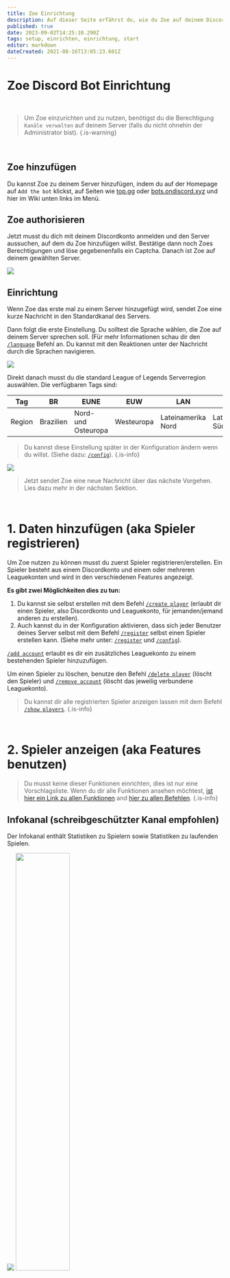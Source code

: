 ```yaml
---
title: Zoe Einrichtung
description: Auf dieser Seite erfährst du, wie du Zoe auf deinem Discord-Server einrichten kannst.
published: true
date: 2023-09-02T14:25:10.290Z
tags: setup, einrichten, einrichtung, start
editor: markdown
dateCreated: 2021-08-16T13:05:23.601Z
---
```


# Zoe Discord Bot Einrichtung

<br>

> Um Zoe einzurichten und zu nutzen, benötigst du die Berechtigung `Kanäle verwalten` auf deinem Server (falls du nicht ohnehin der Administrator bist).
{.is-warning}

<br>


## Zoe hinzufügen

Du kannst Zoe zu deinem Server hinzufügen, indem du auf der Homepage auf `Add the bot` klickst, auf Seiten wie [top.gg](https://top.gg/de/bot/550737379460382752) oder [bots.ondiscord.xyz](https://bots.ondiscord.xyz/bots/550737379460382752) und hier im Wiki unten links im Menü.
<br>
  
## Zoe authorisieren

Jetzt musst du dich mit deinem Discordkonto anmelden und den Server aussuchen, auf dem du Zoe hinzufügen willst. Bestätige dann noch Zoes Berechtigungen und löse gegebenenfalls ein Captcha. Danach ist Zoe auf deinem gewählten Server.

![](/de_/de_add_zoe_full.jpg)

## Einrichtung

Wenn Zoe das erste mal zu einem Server hinzugefügt wird, sendet Zoe eine kurze Nachricht in den Standardkanal des Servers.

Dann folgt die erste Einstellung. Du solltest die Sprache wählen, die Zoe auf deinem Server sprechen soll. (Für mehr Informationen schau dir den [`/language`](/en/commands/important/language) Befehl an. Du kannst mit den Reaktionen unter der Nachricht durch die Sprachen navigieren.

![](/new_setup5.png)

Direkt danach musst du die standard League of Legends Serverregion auswählen. Die verfügbaren Tags sind:

| Tag | BR  | EUNE | EUW | LAN | LAS | NA  | OCE | RU  | TR  | JP  | KR  | PH  | SG  | TW  | TH  | VN  |
| --- | --- | --- | --- | --- | --- | --- | --- | --- | --- | --- | --- | --- | --- | --- | --- | --- |
| Region | Brazilien | Nord- und Osteuropa | Westeuropa | Lateinamerika Nord | Lateinamerika Süd | Nordamerika | Ozeanien | Russland | Türkei | Japan | Republik Korea | Die Philippinen | Singapur, Malaysia & Indonesien | Taiwan, Hongkong & Macao | Thailand | Vietnam |

> Du kannst diese Einstellung später in der Konfiguration ändern wenn du willst. (Siehe dazu: [`/config`](/en/commands/important/config)).
>{.is-info}
  
![](/new_setup4.png)

> Jetzt sendet Zoe eine neue Nachricht über das nächste Vorgehen. Lies dazu mehr in der nächsten Sektion.

<br>

# 1\. Daten hinzufügen (aka Spieler registrieren)

Um Zoe nutzen zu können musst du zuerst Spieler registrieren/erstellen. Ein Spieler besteht aus einem Discordkonto und einem oder mehreren Leaguekonten und wird in den verschiedenen Features angezeigt.

**Es gibt zwei Möglichkeiten dies zu tun:**

1.  Du kannst sie selbst erstellen mit dem Befehl [`/create player`](/en/commands/create/player) (erlaubt dir einen Spieler, also Discordkonto und Leaguekonto, für jemanden/jemand anderen zu erstellen).
2.  Auch kannst du in der Konfiguration aktivieren, dass sich jeder Benutzer deines Server selbst mit dem Befehl [`/register`](https://wiki.zoe-discord-bot.ch/en/commands/important/register) selbst einen Spieler erstellen kann. (Siehe mehr unter: [`/register`](https://wiki.zoe-discord-bot.ch/en/commands/important/register) und [`/config`](https://wiki.zoe-discord-bot.ch/en/commands/important/config)).

[`/add account`](/en/commands/add/account) erlaubt es dir ein zusätzliches Leaguekonto zu einem bestehenden Spieler hinzuzufügen.

Um einen Spieler zu löschen, benutze den Befehl [`/delete player`](/en/commands/delete/player) (löscht den Spieler) und [`/remove account`](/en/commands/remove/account) (löscht das jeweilig verbundene Leaguekonto).

> Du kannst dir alle registrierten Spieler anzeigen lassen mit dem Befehl [`/show players`](/en/commands/important/show-players).
>{.is-info}

<br>
  
# 2\. Spieler anzeigen (aka Features benutzen)
>Du musst keine dieser Funktionen einrichten, dies ist nur eine Vorschlagsliste. Wenn du dir alle Funktionen ansehen möchtest, [ist hier ein Link zu allen Funktionen](/en/features) and [hier zu allen Befehlen](/en/commands/).
>{.is-info}

## Infokanal (schreibgeschützter Kanal empfohlen)

Der Infokanal enthält Statistiken zu Spielern sowie Statistiken zu laufenden Spielen.

![](/new_infopanel.png)
<img src="/new_gamecard.png" width="50%" />

> Für mehr Informationen zum Infokanal klicke [HIER](/en/features/infoChannel).
  >{.is-info}

<br>
  
## Rangkanal (schreibgeschützter Kanal empfohlen)

Der Rangkanal ist der Kanal, in dem nach jedem Ranglistenspiel der registrierten Spieler eine Nachricht verschickt wird. Diese Nachrichten enthalten die Anzahl der gewonnenen oder verlorenen LP und einige Statistiken über die Leistung des Spielers im Spiel wie KDA, Dauer des Spiels und Itembuild.
![](/new_rankchannel_message.png)

>Für mehr Informationen zum Rangkanal klicke [HIER](/en/features/rankChannel).
  >{.is-info}

<br>
  
## Clashkanal

Dieser Kanal sendet Statistiken über ein Konto in Bezug auf Clash. Er enthält Pläne für zukünftige Kämpfe in deiner Zeitzone sowie Statistiken über dein Team. Du kannst auch eine detaillierte Analyse des gegnerischen Teams mit Bannempfehlungen durchführen.

![](/new_statsteamanalysis.png)

> Für mehr Informationen zum Clashkanal klicke [HIER](/en/features/clashChannel).
  >{.is-info}

<br>
  
## Leaderboards (ein eigener Kanal mit mehreren Leaderboards wird empfohlen)

Mit dieser Funktion kannst du Leaderboards erstellen, die automatisch aktualisiert werden. Es stehen dir mehrere Arten zur Verfügung:

- Gesamtmeisterschaftspunkte
- **Meisterschaftspunkte auf einem Champion**
- Rang in einer Warteschlange (Solo/DuoQ, Flex, etc.)
- Bester Rang in der allen Warteschlange
- Durchschnittliche KDA
- Durchschnittliche KDA auf einem Champion
- Bester Champion ("OTP")
- Account-Level

![](/new_leaderboard_mastery_points_champion.png)

> Für mehr Informationen zu Leaderboards klicke [HIER](/en/features/leaderboards).
  >{.is-info}

<br>
  
## Automatisierte Discord-Rollen nach League-Rang

Du kannst mit Zoe ganz einfach ein automatisches Rollensystem einrichten. Die Rollen werden regelmäßig automatisch aktualisiert. Die Premium-Version dieses Features bietet mehr Optionen (Filter nach Serverregion, Anzeige jeder Division, volle Kontrolle über jede Rolle und mehr).

![](/improved_rankroles_5.png)

Sobald deine Rollen korrekt eingerichtet sind, werden sie automatisch aktualisiert, sobald ein Spiel über die Discord-Präsenz der registrierten Spieler erkannt wird, mindestens jedoch einmal pro Stunde. Du kannst deinen Server auch mit dem Befehl [`/refresh`](/en/commands/important/refresh) aktualisieren.

> Für mehr Informationen zu Rangrollen klicke [HIER](/en/features/rankroles).
  >{.is-info}

<br>  

# 3\. Anpassung der Features (denn jeder Server ist anders)

> Um Zoe und seine verschiedenen Einstellungen zu verwalten, verwenden diesen Befehl: [`/config`](/en/commands/important/config). 
 Lese hier alles über die Konfiguration: [**Konfiguration**](/en/Zoe-Configuration/).
>{.is-info}

<br>
  
# 4\. Wir machen immer weiter

Zoe hat viele weitere Funktionen. Du kannst dir alle Befehle ansehen, wenn du [HIER](http://wiki.zoe-discord-bot.ch/en/commands) klickst.

Ein Beispiel wäre [`/stats profile`](/en/commands/stats/profile), dass es dir erlaubt ein Profil eines Spielers anzusehen.

![](/new_statsprofile.png)

<br>
  
# Einrichtung - Schlusswort

> Zoe ist ein aktiv entwickelter Bot, der ein ⭐Premium-Abonnement⭐ zur Unterstützung seiner Entwicklung anbietet. Dieses Abonnement bietet einige zusätzliche Optionen, ist aber bei weitem nicht obligatorisch. 
Für weitere Informationen: [Abonnement Wikiseite](https://wiki.zoe-discord-bot.ch/en/support), [Boosting](https://wiki.zoe-discord-bot.ch/en/Zoe-Points-And-Boosting), [`/subscription`](/en/commands/important/subscription) & [`/boost`](/en/commands/important/boost)
  

> Wenn du die Liste mit allen Befehlen sehen willst: [`/help`](/en/commands/important/help) oder klicke [HIER](/en/commands/).
> Wenn du Fragen oder Anregungen hast oder Hilfe brauchst, komm bitte hierher: [https://discord.gg/whc5PrC](https://discord.gg/whc5PrC)   
> *Führen den Befehl aus, um die Hilfemeldung für die Einrichtung zu lesen:* [`/setup`](/en/commands/important/setup)
  >{.is-info}